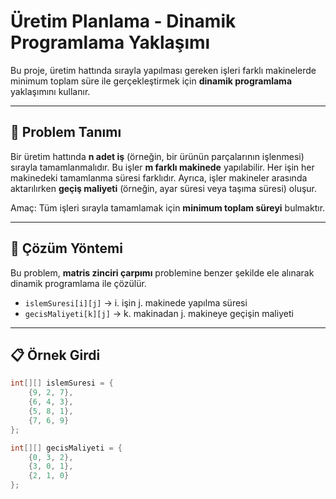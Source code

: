 # Üretim Planlama - Dinamik Programlama Yaklaşımı

Bu proje, üretim hattında sırayla yapılması gereken işleri farklı makinelerde minimum toplam süre ile gerçekleştirmek için **dinamik programlama** yaklaşımını kullanır.

---

## 📌 Problem Tanımı

Bir üretim hattında **n adet iş** (örneğin, bir ürünün parçalarının işlenmesi) sırayla tamamlanmalıdır. Bu işler **m farklı makinede** yapılabilir. Her işin her makinedeki tamamlanma süresi farklıdır. Ayrıca, işler makineler arasında aktarılırken **geçiş maliyeti** (örneğin, ayar süresi veya taşıma süresi) oluşur.

Amaç: Tüm işleri sırayla tamamlamak için **minimum toplam süreyi** bulmaktır.

---

## 🧠 Çözüm Yöntemi

Bu problem, **matris zinciri çarpımı** problemine benzer şekilde ele alınarak dinamik programlama ile çözülür.

- `islemSuresi[i][j]` → i. işin j. makinede yapılma süresi
- `gecisMaliyeti[k][j]` → k. makinadan j. makineye geçişin maliyeti

---

## 📋 Örnek Girdi

```java
int[][] islemSuresi = {
    {9, 2, 7},
    {6, 4, 3},
    {5, 8, 1},
    {7, 6, 9}
};

int[][] gecisMaliyeti = {
    {0, 3, 2},
    {3, 0, 1},
    {2, 1, 0}
};
